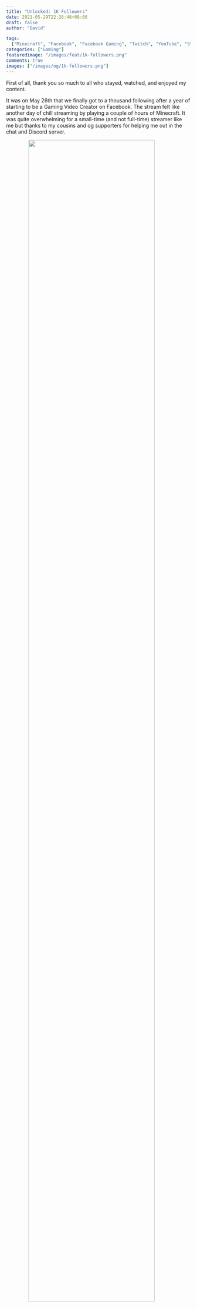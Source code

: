 ```yaml
---
title: "Unlocked: 1K Followers"
date: 2021-05-29T22:26:48+08:00
draft: false
author: "David"

tags:
  ["Minecraft", "Facebook", "Facebook Gaming", "Twitch", "YouTube", "Streaming"]
categories: ["Gaming"]
featuredimage: "/images/feat/1k-followers.png"
comments: true
images: ["/images/og/1k-followers.png"]
---
```


First of all, thank you so much to all who stayed, watched, and enjoyed my content.

It was on May 26th that we finally got to a thousand following after a year of starting to be a Gaming Video Creator on Facebook. The stream felt like another day of chill streaming by playing a couple of hours of Minecraft. It was quite overwhelming for a small-time (and not full-time) streamer like me but thanks to my cousins and og supporters for helping me out in the chat and Discord server.

<figure class="image">
<img src="/images/1k-achievement.png" style="display:block;margin-left:auto;margin-right:auto;width:90%;">
</figure>
<br/>

# <strike>Daily</strike> Nightly Streams

Now that there's that 1K following behind me, I will pursue to stream on a daily basis, even a short one because honestly, I miss talking and updating with them. I will also continue to improve my stream quality.

<br>

# Not Minecraft, Hello?

Minecraft is a really popular game we all know that, and most of my followers were because of the game. I do not expect everyone to like me playing variety of games but I still hope most could support me when I come back playing other types of games. Although, I would still join our SMP server if I fail to stream Minecraft.

<br>

# Twitch/YouTube Switch

Yes, I have been thinking of switching to either one, why? First, Twitch have several audience interaction which I have been using when I watch my favorite streamers there like, watch points, play with viewers, etc and you can watch on app minimized.

<figure class="image">
<img src="/images/twitch-minimized.png" style="display:block;margin-left:auto;margin-right:auto;width:40%;">
<figcaption><em>Watch Twitch Videos Minimized</em></figcaption>
</figure>
<br/>

While YouTube had a better chat system, but chat highlights and audience interactions are better - with chatbots.

I held back these thoughts before since I did start my Facebook page a long time and gained a few followers. I just hoped if I made up my mind to switch, we can determine the real supporters. Maybe?

That's it for this blog post. Thank you again for visiting my website and you can catch up on my Gaming Videos on [Facebook Gaming](https://fb.gg/RedDavidGG) and follower me there. You can also follow me on my socials: @reddvid
